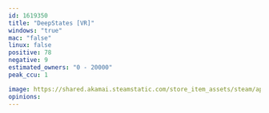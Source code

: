```yaml
---
id: 1619350
title: "DeepStates [VR]"
windows: "true"
mac: "false"
linux: false
positive: 78
negative: 9
estimated_owners: "0 - 20000"
peak_ccu: 1

image: https://shared.akamai.steamstatic.com/store_item_assets/steam/apps/1619350/header.jpg?t=1689933372
opinions:
---
```

